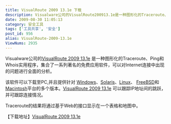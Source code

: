 ```yaml
---
title: VisualRoute 2009 13.1e 下载
description: Visualware公司的VisualRoute200913.1e是一种图形化的Traceroute、Ping和Whois实用程序，集合了一系列著名的免费应用软件，可以对Internet连接中出现的问题进行全面的分析。该软件可以下载至PC,并且提供针对Windows、Solaris、Linux、FreeBSD和Macintosh平台的多个版本。VisualRoute200913.1e可以跟踪IP地址间的跳跃，并可跟踪连接情况。Traceroute的结果将通过基于Web的接口显示在一个表格和地图中。
date: 2009-08-30 11:05:13
category: 安全工具
tags: ['工具共享', '安全']
post_id: 956
alias: VisualRoute-2009-13.1e
ViewNums: 2935
---
```


Visualware公司的[VisualRoute 2009 13.1e](/blog/visualroute-2009-131e) 是一种图形化的Traceroute、Ping和 Whois实用程序，集合了一系列著名的免费应用软件，可以对Internet连接中出现的问题进行全面的分析。

该软件可以下载至PC,并且提供针对 [Windows](/blog/deepin-litexp-windows-xp-sp3-v62)、[Solaris](/tags/OpenSolaris)、[Linux](/tags/Linux)、 [FreeBSD](/tags/FreeBSD)和[Macintosh](/tags/Mac)平台的多个版本。[VisualRoute 2009 13.1e](/blog/visualroute-2009-131e) 可以跟踪IP地址间的跳跃，并可跟踪连接情况。

Traceroute的结果将通过基于Web的接口显示在一个表格和地图中。

【下载地址】[VisualRoute 2009 13.1e](http://download.visualware.com/pub/vr/vr.exe)


